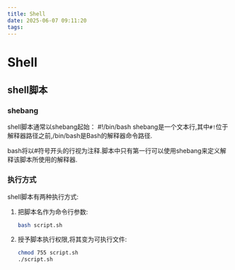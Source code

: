 ```yaml
---
title: Shell
date: 2025-06-07 09:11:20
tags:
---
```


# Shell

## shell脚本

### shebang

shell脚本通常以shebang起始：
#!/bin/bash
shebang是一个文本行,其中`#!`位于解释器路径之前,/bin/bash是Bash的解释器命令路径.

bash将以#符号开头的行视为注释.脚本中只有第一行可以使用shebang来定义解释该脚本所使用的解释器.

### 执行方式

shell脚本有两种执行方式:

1. 把脚本名作为命令行参数:
   ```bash
   bash script.sh
   ```

2. 授予脚本执行权限,将其变为可执行文件:
   ```bash
   chmod 755 script.sh
   ./script.sh
   ```
